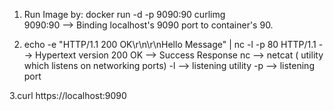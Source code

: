 1. Run Image by: docker run -d -p 9090:90 curlimg  
   9090:90 --> Binding localhost's 9090 port to container's 90.

2. echo -e "HTTP/1.1 200 OK\r\n\r\nHello Message" | nc -l -p 80
   HTTP/1.1 --> Hypertext version
   200 OK --> Success Response
   nc --> netcat ( utility which listens on networking ports)
   -l --> listening utility
   -p --> listening port

3.curl https://localhost:9090